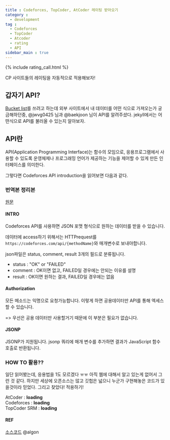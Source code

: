 ```yaml
---
title : Codeforces, TopCoder, AtCoder 레이팅 받아오기
category :
  - development
tag :
  - Codeforces
  - TopCoder
  - Atcoder
  - rating
  - API
sidebar_main : true
---
```


{% include rating_call.html %}

CP 사이트들의 레이팅을 자동적으로 적용해보자!

## 갑자기 API?

[Bucket list](https://subinium.github.io/about/bucketlist)를 쓰려고 하는데 외부 사이트에서 내 데이터를 어떤 식으로 가져오는가 궁금해하던중, @jwvg0425 님과 @baekjoon 님이 API를 알려주셨다. jekyll에서는 어떤식으로 API를 불러올 수 있는지 알아보자.

## API란

API(Application Programming Interface)는 함수의 모임으로, 응용프로그램에서 사용할 수 있도록 운영체제나 프로그래밍 언어가 제공하는 기능을 제어할 수 있게 만든 인터페이스를 의미한다.

그렇다면 Codeforces API introduction을 읽어보면 다음과 같다.

### 번역본 정리본

[원문](https://codeforces.com/api/help)

#### INTRO

Codeforces API를 사용하면 JSON 포맷 형식으로 원하는 데이터를 받을 수 있습니다.

데이터에 access하기 위해서는 HTTPrequest를 `https://codeforces.com/api/{methodName}`와 매개변수로 보내야합니다.

json파일은 status, comment, result 3개의 필드로 분류됩니다.

- status : "OK" or "FAILED"
- comment : OK이면 없고, FAILED일 경우에는 안되는 이유를 설명
- result : OK이면 원하는 결과, FAILED일 경우에는 없음

#### Authorization

모든 메소드는 익명으로 요청가능합니다. 이렇게 하면 공용데이터만 API를 통해 엑세스 할 수 있습니다.

=> 우선은 공용 데이터만 사용할거기 때문에 이 부분은 필요가 없습니다.

#### JSONP

JSONP가 지원됩니다. jsonp 쿼리에 매개 변수를 추가하면 결과가 JavaScript 함수 호출로 반환됩니다.


### HOW TO 활용??

일단 읽어봤는데, 응용법을 1도 모르겠다 ㅠㅠ
아직 웹에 대해서 알고 있는게 없어서 그런 것 같다. 하지만 세상에 오픈소스는 많고 깃헙은 넓으니 누군가 구현해놓은 코드가 있을것이라 믿었다. 그리고 찾았다! 적용하기!


<p>
  AtCoder : <a id="atcoder" target="_blank" style="text-decoration:none;font-weight:bold;">loading</a><br>
  Codeforces : <a id="codeforces" target="_blank" style="text-decoration:none;font-weight:bold;">loading</a><br>
  TopCoder SRM : <a id="topcoder" target="_blank" style="text-decoration:none;font-weight:bold;">loading</a><br>
</p>

#### REF

[소스코드](https://gist.github.com/algon-320/64137db374404cb066ea65d2f620920f) @algon
